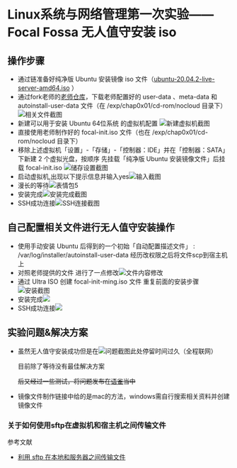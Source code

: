 # Linux系统与网络管理第一次实验——Focal Fossa 无人值守安装 iso
## 操作步骤
- 通过链准备好纯净版 Ubuntu 安装镜像 iso 文件（[ubuntu-20.04.2-live-server-amd64.iso](https://releases.ubuntu.com/20.04.2/ubuntu-20.04.2-live-server-amd64.iso) ）
- 通过fork老师的[老师仓库](https://github.com/c4pr1c3/LinuxSysAdmin)，下载老师配置好的 user-data 、meta-data 和 autoinstall-user-data 文件（在 /exp/chap0x01/cd-rom/nocloud 目录下）![相关文件截图](img/0x01.png)
- 新建可以用于安装 Ubuntu 64位系统 的虚拟机配置 ![新建虚拟机截图](img/0x02.png)
- 直接使用老师制作好的 focal-init.iso 文件（也在 /exp/chap0x01/cd-rom/nocloud 目录下）
- 移除上述虚拟机「设置」-「存储」-「控制器：IDE」并在「控制器：SATA」下新建 2 个虚拟光盘，按顺序 先挂载「纯净版 Ubuntu 安装镜像文件」后挂载 focal-init.iso ![储存设置截图](img/0x03.jpg)
- 启动虚拟机,出现以下提示信息并输入yes![输入截图](img/0x04.jpg)
- 漫长的等待![表情包5](img/0x05.jpg)
- 安装完成![安装完成截图](img/0x06.png)
- SSH成功连接![SSH连接截图](img/0x07.png)

## 自己配置相关文件进行无人值守安装操作
- 使用手动安装 Ubuntu 后得到的一个初始「自动配置描述文件」 : /var/log/installer/autoinstall-user-data  经历改权限之后将文件scp到宿主机上
- 对照老师提供的文件 进行了一点修改![文件内容修改](img/0x11.png)
- 通过 Ultra ISO 创建 focal-init-ming.iso 文件 重复前面的安装步骤![安装截图](img/0x12.png)
- 安装完成![](img/0x13.png)
- SSH成功连接![](img/0x14.png)
## 实验问题&解决方案

- 虽然无人值守安装成功但是在![问题截图](img/0x08.png)此处停留时间过久（全程联网）  
  
  目前除了等待没有最佳解决方案

  ~~后又经过一些测试，将问题发布在[语雀](https://www.yuque.com/c4pr1c3/linux/ttkz7y#comment-9913128)当中~~
- 镜像文件制作链接中给的是mac的方法，windows需自行搜索相关资料并创建镜像文件

### 关于如何使用sftp在虚拟机和宿主机之间传输文件

参考文献

- [利用 sftp 在本地和服务器之间传输文件](https://blog.csdn.net/gzxdale/article/details/81140889)